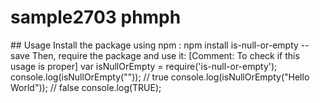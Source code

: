 # sample2703 phmph
<Description of what the package does>
## Usage
Install the package using npm :
npm install is-null-or-empty --save
Then, require the package and use it:
 [Comment: To check if this usage is proper]
 var isNullOrEmpty = require('is-null-or-empty');
 console.log(isNullOrEmpty("")); // true
 console.log(isNullOrEmpty("Hello World")); // false
 console.log(TRUE);
